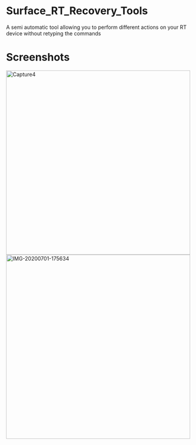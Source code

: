 # Surface_RT_Recovery_Tools
A semi automatic tool allowing you to perform different actions on your RT device without retyping the commands

# Screenshots
<img src="https://i.postimg.cc/d3WzjkYQ/Capture4.png" width="500" alt="Capture4"/>
<img src="https://i.postimg.cc/v83FsjVR/IMG-20200701-175634.jpg" width="500" alt="IMG-20200701-175634"/>
